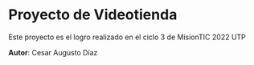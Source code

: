 # Proyecto de Videotienda
Este proyecto es el logro realizado en el ciclo 3 de MisionTIC 2022 UTP

**Autor**: Cesar Augusto Díaz
